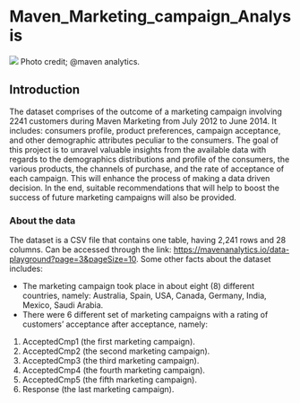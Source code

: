# Maven_Marketing_campaign_Analysis

<img src="https://www.sender.net/wp-content/uploads/2022/06/b043-What-Is-Retail-Marketing-Types-Strategies-small-1-1024x658.webp">
Photo credit; @maven analytics.

## Introduction

The dataset comprises of the outcome of a marketing campaign involving 2241 customers during Maven Marketing from July 2012 to June 2014. It includes: consumers profile, product preferences, campaign acceptance, and other demographic attributes peculiar to the consumers. The goal of this project is to unravel valuable insights from the available data with regards to the demographics distributions and profile of the consumers, the various products, the channels of purchase, and the rate of acceptance of each campaign. This will enhance the process of making a data driven decision. In the end, suitable recommendations that will help to boost the success of future marketing campaigns will also be provided.

### About the data

The dataset is a CSV file that contains one table, having 2,241 rows and 28 columns. Can be accessed through the link: https://mavenanalytics.io/data-playground?page=3&pageSize=10.
Some other facts about the dataset includes:
* The marketing campaign took place in about eight (8) different countries, namely: Australia, Spain, USA, Canada, Germany, India, Mexico, Saudi Arabia.
* There were 6 different set of marketing campaigns with a rating of customers’ acceptance after acceptance, namely:
1. AcceptedCmp1 (the first marketing campaign).
2.  AcceptedCmp2 (the second marketing campaign).
3. AcceptedCmp3 (the third marketing campaign).
4. AcceptedCmp4 (the fourth marketing campaign).
5. AcceptedCmp5 (the fifth marketing campaign).
6. Response (the last marketing campaign).
